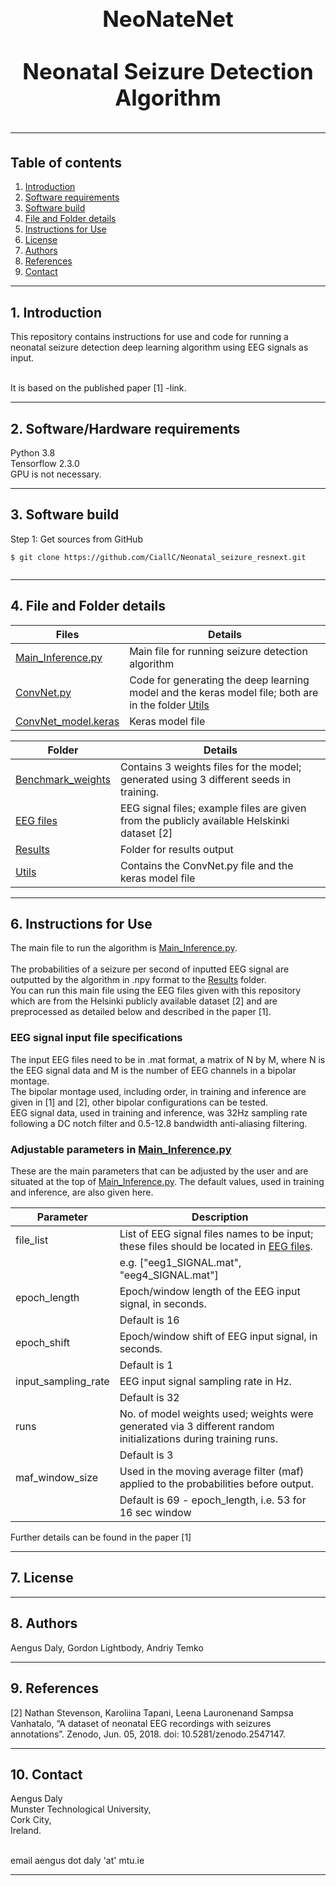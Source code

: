 <h1 align="center" style="display: block; font-size: 2.5em; font-weight: bold; margin-block-start: 1em; margin-block-end: 1em;">  
  <br><br><strong>NeoNateNet</strong>
  <br><br><strong>Neonatal Seizure Detection Algorithm</strong>
  
---  
  ## Table of contents
1. [Introduction](#introduction)  
2. [Software requirements](#software-requirements)  
3. [Software build](#software-build)  
4. [File and Folder details](#File-descriptions)
5. [Instructions for Use](#InstructionsforUse)
6. [License](#License)
7. [Authors](#Authors)
8. [References](#References)
9. [Contact](#Contact)

---  
## 1. Introduction

This repository contains instructions for use and code for running a neonatal seizure detection deep learning algorithm using EEG signals as input.

<br /> It is based on the published paper [1] -link.
 
---  
   
## 2. Software/Hardware requirements
Python 3.8
<br />Tensorflow 2.3.0
<br /> GPU is not necessary.  
___  
## 3. Software build
Step 1: Get sources from GitHub 
```shell   
$ git clone https://github.com/CiallC/Neonatal_seizure_resnext.git
 
```  
___

## 4. File and Folder details
  

| Files                                      | Details                                                                                                       |    
|--------------------------------------------|---------------------------------------------------------------------------------------------------------------|        
| [Main_Inference.py](Main_Inference.py)     | Main file for running seizure detection algorithm                                                             |
| [ConvNet.py](ConvNet.py)                   | Code for generating the deep learning model and the keras model file; both are in the folder [Utils](./Utils) |
| [ConvNet_model.keras](ConvNet_model.keras) | Keras model file                                                                                              |

| Folder                                   | Details                                                                                     |    
|------------------------------------------|---------------------------------------------------------------------------------------------|        
| [Benchmark_weights](./Benchmark_weights) | Contains 3 weights files for the model; generated using 3 different seeds in training.      |
| [EEG files](./EEG_files)                 | EEG signal files; example files are given from the publicly available Helskinki dataset [2] |
| [Results](./Results)                     | Folder for results output                                                                   |
| [Utils](./Utils)                         | Contains the ConvNet.py file and the keras model file                                       

___

## 6. Instructions for Use

The main file to run the algorithm is [Main_Inference.py](Main_Inference.py).  
<br />  The probabilities of a seizure per second of inputted EEG signal are outputted by the algorithm in .npy format to the [Results](./Results) folder.
<br />  You can run this main file using the EEG files given with this repository which are from the Helsinki publicly available dataset [2]
and are preprocessed as detailed below and described in the paper [1].
### EEG signal input file specifications
The input EEG files need to be in .mat format, a matrix of N by M, where N is the EEG signal data and M is the number of EEG channels in a bipolar montage.
<br /> The bipolar montage used, including order, in training and inference are given in [1] and [2], other bipolar configurations can be tested. 
<br /> EEG signal data, used in training and inference, was 32Hz sampling rate following a DC notch filter and 0.5-12.8 bandwidth anti-aliasing filtering.

### Adjustable parameters in [Main_Inference.py](Main_Inference.py)
These are the main parameters that can be adjusted by the user and are situated at the top of [Main_Inference.py](Main_Inference.py).  The default values, used in training and inference, are also given here.

| Parameter           | Description                                                                                                    |    
|---------------------|----------------------------------------------------------------------------------------------------------------|        
| file_list           | List of EEG signal files names to be input; these files should be located in [EEG files](./EEG_files).         
|                     | e.g. ["eeg1_SIGNAL.mat", "eeg4_SIGNAL.mat"]                                                                    |
| epoch_length        | Epoch/window length of the EEG input signal, in seconds.                                                       |
|                     | Default is 16                                                                                                  |
| epoch_shift         | Epoch/window shift of EEG input signal, in seconds.                                                            
|                     | Default is 1                                                                                                   |
| input_sampling_rate | EEG input signal sampling rate in Hz.                                                                          |
|                     | Default is 32                                                                                                  |
| runs                | No. of model weights used; weights were generated via 3 different random initializations during training runs. 
|                     | Default is 3                                                                                                   
| maf_window_size     | Used in the moving average filter (maf) applied to the probabilities before output.                            |
|                     | Default is  69 - epoch_length, i.e. 53 for 16 sec window                                                       |

Further details can be found in the paper [1]
___

## 7. License
___
## 8. Authors
Aengus Daly, Gordon Lightbody, Andriy Temko
___
## 9. References
[2]  Nathan Stevenson, Karoliina Tapani, Leena Lauronenand Sampsa Vanhatalo, “A dataset of neonatal EEG recordings with seizures annotations”. Zenodo, Jun. 05, 2018. doi: 10.5281/zenodo.2547147.
___
## 10. Contact

Aengus Daly 
<br /> Munster Technological University,
<br /> Cork City,
<br /> Ireland.

<br /> email aengus dot daly 'at' mtu.ie

___

